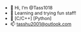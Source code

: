 - 👋 Hi, I’m @Tass1018
- 👀 Learning and trying fun staff!
- 🌱 [C/C++] [Python]
- 📫 tasshu2001@outlook.com

<!---
Tass1018/Tass1018 is a ✨ special ✨ repository because its `README.md` (this file) appears on your GitHub profile.
You can click the Preview link to take a look at your changes.
--->
